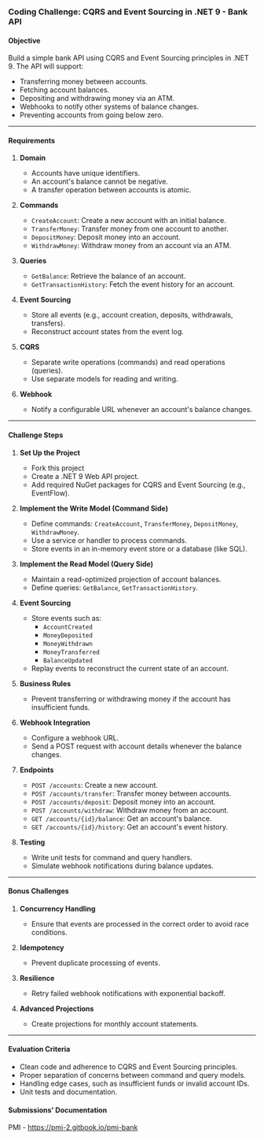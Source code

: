 ### Coding Challenge: CQRS and Event Sourcing in .NET 9 - Bank API

#### **Objective**
Build a simple bank API using CQRS and Event Sourcing principles in .NET 9. The API will support:
- Transferring money between accounts.
- Fetching account balances.
- Depositing and withdrawing money via an ATM.
- Webhooks to notify other systems of balance changes.
- Preventing accounts from going below zero.

---

#### **Requirements**

1. **Domain**
   - Accounts have unique identifiers.
   - An account's balance cannot be negative.
   - A transfer operation between accounts is atomic.

2. **Commands**
   - `CreateAccount`: Create a new account with an initial balance.
   - `TransferMoney`: Transfer money from one account to another.
   - `DepositMoney`: Deposit money into an account.
   - `WithdrawMoney`: Withdraw money from an account via an ATM.

3. **Queries**
   - `GetBalance`: Retrieve the balance of an account.
   - `GetTransactionHistory`: Fetch the event history for an account.

4. **Event Sourcing**
   - Store all events (e.g., account creation, deposits, withdrawals, transfers).
   - Reconstruct account states from the event log.

5. **CQRS**
   - Separate write operations (commands) and read operations (queries).
   - Use separate models for reading and writing.

6. **Webhook**
   - Notify a configurable URL whenever an account's balance changes.

---

#### **Challenge Steps**

1. **Set Up the Project**
   - Fork this project
   - Create a .NET 9 Web API project.
   - Add required NuGet packages for CQRS and Event Sourcing (e.g., EventFlow).

2. **Implement the Write Model (Command Side)**
   - Define commands: `CreateAccount`, `TransferMoney`, `DepositMoney`, `WithdrawMoney`.
   - Use a service or handler to process commands.
   - Store events in an in-memory event store or a database (like SQL).

3. **Implement the Read Model (Query Side)**
   - Maintain a read-optimized projection of account balances.
   - Define queries: `GetBalance`, `GetTransactionHistory`.

4. **Event Sourcing**
   - Store events such as:
     - `AccountCreated`
     - `MoneyDeposited`
     - `MoneyWithdrawn`
     - `MoneyTransferred`
     - `BalanceUpdated`
   - Replay events to reconstruct the current state of an account.

5. **Business Rules**
   - Prevent transferring or withdrawing money if the account has insufficient funds.

6. **Webhook Integration**
   - Configure a webhook URL.
   - Send a POST request with account details whenever the balance changes.

7. **Endpoints**
   - `POST /accounts`: Create a new account.
   - `POST /accounts/transfer`: Transfer money between accounts.
   - `POST /accounts/deposit`: Deposit money into an account.
   - `POST /accounts/withdraw`: Withdraw money from an account.
   - `GET /accounts/{id}/balance`: Get an account's balance.
   - `GET /accounts/{id}/history`: Get an account's event history.

8. **Testing**
   - Write unit tests for command and query handlers.
   - Simulate webhook notifications during balance updates.

---

#### **Bonus Challenges**
1. **Concurrency Handling**
   - Ensure that events are processed in the correct order to avoid race conditions.

2. **Idempotency**
   - Prevent duplicate processing of events.

3. **Resilience**
   - Retry failed webhook notifications with exponential backoff.

4. **Advanced Projections**
   - Create projections for monthly account statements.

---

#### **Evaluation Criteria**
- Clean code and adherence to CQRS and Event Sourcing principles.
- Proper separation of concerns between command and query models.
- Handling edge cases, such as insufficient funds or invalid account IDs.
- Unit tests and documentation.


#### **Submissions' Documentation**

PMI - https://pmi-2.gitbook.io/pmi-bank